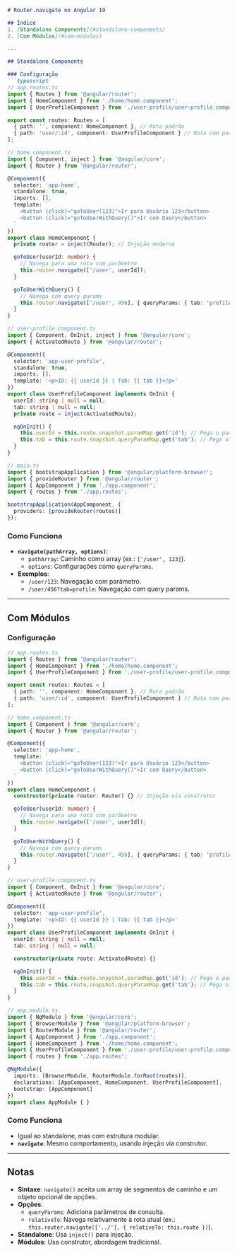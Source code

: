 
```markdown
# Router.navigate no Angular 19

## Índice
1. [Standalone Components](#standalone-components)
2. [Com Módulos](#com-módulos)

---

## Standalone Components

### Configuração
```typescript
// app.routes.ts
import { Routes } from '@angular/router';
import { HomeComponent } from './home/home.component';
import { UserProfileComponent } from './user-profile/user-profile.component';

export const routes: Routes = [
  { path: '', component: HomeComponent }, // Rota padrão
  { path: 'user/:id', component: UserProfileComponent } // Rota com parâmetro
];

// home.component.ts
import { Component, inject } from '@angular/core';
import { Router } from '@angular/router';

@Component({
  selector: 'app-home',
  standalone: true,
  imports: [],
  template: `
    <button (click)="goToUser(123)">Ir para Usuário 123</button>
    <button (click)="goToUserWithQuery()">Ir com Query</button>
  `
})
export class HomeComponent {
  private router = inject(Router); // Injeção moderna

  goToUser(userId: number) {
    // Navega para uma rota com parâmetro
    this.router.navigate(['/user', userId]);
  }

  goToUserWithQuery() {
    // Navega com query params
    this.router.navigate(['/user', 456], { queryParams: { tab: 'profile' } });
  }
}

// user-profile.component.ts
import { Component, OnInit, inject } from '@angular/core';
import { ActivatedRoute } from '@angular/router';

@Component({
  selector: 'app-user-profile',
  standalone: true,
  imports: [],
  template: '<p>ID: {{ userId }} | Tab: {{ tab }}</p>'
})
export class UserProfileComponent implements OnInit {
  userId: string | null = null;
  tab: string | null = null;
  private route = inject(ActivatedRoute);

  ngOnInit() {
    this.userId = this.route.snapshot.paramMap.get('id'); // Pega o parâmetro
    this.tab = this.route.snapshot.queryParamMap.get('tab'); // Pega o query param
  }
}

// main.ts
import { bootstrapApplication } from '@angular/platform-browser';
import { provideRouter } from '@angular/router';
import { AppComponent } from './app.component';
import { routes } from './app.routes';

bootstrapApplication(AppComponent, {
  providers: [provideRouter(routes)]
});
```

### Como Funciona
- **`navigate(pathArray, options)`**: 
  - `pathArray`: Caminho como array (ex.: `['/user', 123]`).
  - `options`: Configurações como `queryParams`.
- **Exemplos**:
  - `/user/123`: Navegação com parâmetro.
  - `/user/456?tab=profile`: Navegação com query params.

---

## Com Módulos

### Configuração
```typescript
// app.routes.ts
import { Routes } from '@angular/router';
import { HomeComponent } from './home/home.component';
import { UserProfileComponent } from './user-profile/user-profile.component';

export const routes: Routes = [
  { path: '', component: HomeComponent }, // Rota padrão
  { path: 'user/:id', component: UserProfileComponent } // Rota com parâmetro
];

// home.component.ts
import { Component } from '@angular/core';
import { Router } from '@angular/router';

@Component({
  selector: 'app-home',
  template: `
    <button (click)="goToUser(123)">Ir para Usuário 123</button>
    <button (click)="goToUserWithQuery()">Ir com Query</button>
  `
})
export class HomeComponent {
  constructor(private router: Router) {} // Injeção via construtor

  goToUser(userId: number) {
    // Navega para uma rota com parâmetro
    this.router.navigate(['/user', userId]);
  }

  goToUserWithQuery() {
    // Navega com query params
    this.router.navigate(['/user', 456], { queryParams: { tab: 'profile' } });
  }
}

// user-profile.component.ts
import { Component, OnInit } from '@angular/core';
import { ActivatedRoute } from '@angular/router';

@Component({
  selector: 'app-user-profile',
  template: '<p>ID: {{ userId }} | Tab: {{ tab }}</p>'
})
export class UserProfileComponent implements OnInit {
  userId: string | null = null;
  tab: string | null = null;

  constructor(private route: ActivatedRoute) {}

  ngOnInit() {
    this.userId = this.route.snapshot.paramMap.get('id'); // Pega o parâmetro
    this.tab = this.route.snapshot.queryParamMap.get('tab'); // Pega o query param
  }
}

// app.module.ts
import { NgModule } from '@angular/core';
import { BrowserModule } from '@angular/platform-browser';
import { RouterModule } from '@angular/router';
import { AppComponent } from './app.component';
import { HomeComponent } from './home/home.component';
import { UserProfileComponent } from './user-profile/user-profile.component';
import { routes } from './app.routes';

@NgModule({
  imports: [BrowserModule, RouterModule.forRoot(routes)],
  declarations: [AppComponent, HomeComponent, UserProfileComponent],
  bootstrap: [AppComponent]
})
export class AppModule { }
```

### Como Funciona
- Igual ao standalone, mas com estrutura modular.
- **`navigate`**: Mesmo comportamento, usando injeção via construtor.

---

## Notas
- **Sintaxe**: `navigate()` aceita um array de segmentos de caminho e um objeto opcional de opções.
- **Opções**:
  - `queryParams`: Adiciona parâmetros de consulta.
  - `relativeTo`: Navega relativamente à rota atual (ex.: `this.router.navigate(['../'], { relativeTo: this.route })`).
- **Standalone**: Usa `inject()` para injeção.
- **Módulos**: Usa construtor, abordagem tradicional.


```